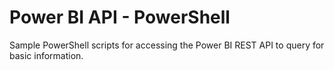 # Power BI API - PowerShell
Sample PowerShell scripts for accessing the Power BI REST API to query for basic information.
